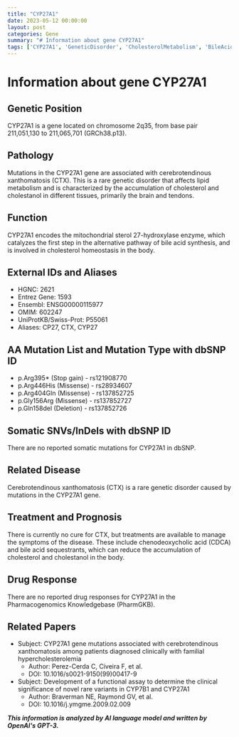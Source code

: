 ```yaml
---
title: "CYP27A1"
date: 2023-05-12 00:00:00
layout: post
categories: Gene
summary: "# Information about gene CYP27A1"
tags: ['CYP27A1', 'GeneticDisorder', 'CholesterolMetabolism', 'BileAcidSynthesis', 'Mutation', 'Treatment', 'PharmGKB', 'RareDisease']
---
```


# Information about gene CYP27A1

## Genetic Position
CYP27A1 is a gene located on chromosome 2q35, from base pair 211,051,130 to 211,065,701 (GRCh38.p13).

## Pathology
Mutations in the CYP27A1 gene are associated with cerebrotendinous xanthomatosis (CTX). This is a rare genetic disorder that affects lipid metabolism and is characterized by the accumulation of cholesterol and cholestanol in different tissues, primarily the brain and tendons.

## Function
CYP27A1 encodes the mitochondrial sterol 27-hydroxylase enzyme, which catalyzes the first step in the alternative pathway of bile acid synthesis, and is involved in cholesterol homeostasis in the body.

## External IDs and Aliases
- HGNC: 2621
- Entrez Gene: 1593
- Ensembl: ENSG00000115977
- OMIM: 602247
- UniProtKB/Swiss-Prot: P55061
- Aliases: CP27, CTX, CYP27 

## AA Mutation List and Mutation Type with dbSNP ID
- p.Arg395* (Stop gain) - rs121908770
- p.Arg446His (Missense) - rs28934607
- p.Arg404Gln (Missense) - rs137852725
- p.Gly156Arg (Missense) - rs137852727
- p.Gln158del (Deletion) - rs137852726

## Somatic SNVs/InDels with dbSNP ID
There are no reported somatic mutations for CYP27A1 in dbSNP.

## Related Disease
Cerebrotendinous xanthomatosis (CTX) is a rare genetic disorder caused by mutations in the CYP27A1 gene.

## Treatment and Prognosis
There is currently no cure for CTX, but treatments are available to manage the symptoms of the disease. These include chenodeoxycholic acid (CDCA) and bile acid sequestrants, which can reduce the accumulation of cholesterol and cholestanol in the body.

## Drug Response
There are no reported drug responses for CYP27A1 in the Pharmacogenomics Knowledgebase (PharmGKB).

## Related Papers
- Subject: CYP27A1 gene mutations associated with cerebrotendinous xanthomatosis among patients diagnosed clinically with familial hypercholesterolemia
  - Author: Perez-Cerda C, Civeira F, et al.
  - DOI: 10.1016/s0021-9150(99)00417-9
- Subject: Development of a functional assay to determine the clinical significance of novel rare variants in CYP7B1 and CYP27A1
  - Author: Braverman NE, Raymond GV, et al.
  - DOI: 10.1016/j.ymgme.2009.02.009

**_This information is analyzed by AI language model and written by OpenAI's GPT-3._**